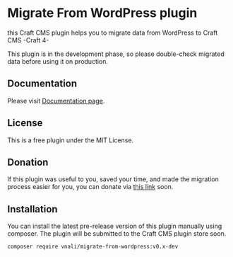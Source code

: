 # Migrate From WordPress plugin
this Craft CMS plugin helps you to migrate data from WordPress to Craft CMS -Craft 4-

This plugin is in the development phase, so please double-check migrated data before using it on production.

## Documentation
Please visit [Documentation page](https://github.com/vnali/migrate-from-wordpress-plugin-docs/blob/main/README.md).

## License
This is a free plugin under the MIT License.

## Donation
If this plugin was useful to you, saved your time, and made the migration process easier for you, you can donate via [this link](https://github.com/vnali/migrate-from-wordpress-plugin-docs/blob/main/donate.md) soon.

## Installation
You can install the latest pre-release version of this plugin manually using composer. The plugin will be submitted to the Craft CMS plugin store soon.

```shell
composer require vnali/migrate-from-wordpress:v0.x-dev
```
